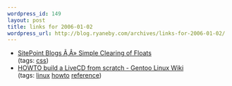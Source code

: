 ```yaml
--- 
wordpress_id: 149
layout: post
title: links for 2006-01-02
wordpress_url: http://blog.ryaneby.com/archives/links-for-2006-01-02/
---
```

<ul>
	<li>
		<div><a href="http://www.sitepoint.com/blogs/2005/02/26/simple-clearing-of-floats/">SitePoint Blogs Ã‚Â» Simple Clearing of Floats</a></div>
		<div>(tags: <a href="http://del.icio.us/eby/css">css</a>)</div>
	</li>
	<li>
		<div><a href="http://gentoo-wiki.com/HOWTO_build_a_LiveCD_from_scratch">HOWTO build a LiveCD from scratch - Gentoo Linux Wiki</a></div>
		<div>(tags: <a href="http://del.icio.us/eby/linux">linux</a> <a href="http://del.icio.us/eby/howto">howto</a> <a href="http://del.icio.us/eby/reference">reference</a>)</div>
	</li>
</ul>
